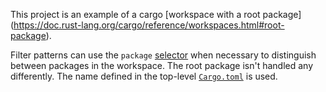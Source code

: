 This project is an example of a cargo [workspace with a root package]
(https://doc.rust-lang.org/cargo/reference/workspaces.html#root-package).

Filter patterns can use the `package`
[selector](https://maelstrom-software.com/doc/book/latest/cargo-maelstrom/filter.html#compound-selectors)
when necessary to distinguish between packages in the workspace. The root
package isn't handled any differently. The name defined in the top-level
[`Cargo.toml`](Cargo.toml) is used.
